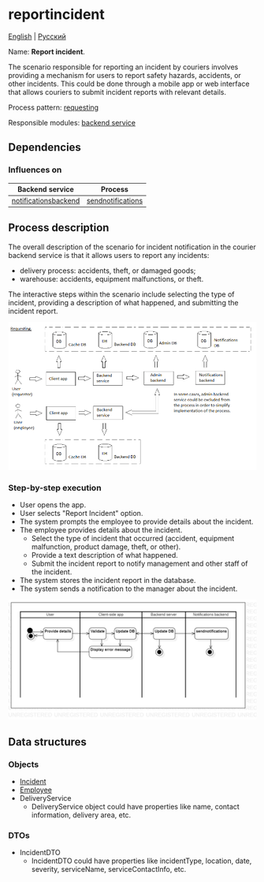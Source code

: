 # reportincident 

[English](reportincident.md) | [Русский](reportincident.ru.md)

Name: **Report incident**.

The scenario responsible for reporting an incident by couriers involves providing a mechanism for users to report safety hazards, accidents, or other incidents. 
This could be done through a mobile app or web interface that allows couriers to submit incident reports with relevant details.

Process pattern: [requesting](../../processpatterns/requesting.md)

Responsible modules: [backend service](../../backend/systembackend.md)

## Dependencies

### Influences on

| Backend service | Process |
| --- | ---- |
| [notificationsbackend](../../backend/notificationsbackend.md) | [sendnotifications](../notificationsbackend/sendnotifications.md) |

## Process description

The overall description of the scenario for incident notification in the courier backend service is that it allows users to report any incidents: 
- delivery process: accidents, theft, or damaged goods;
- warehouse: accidents, equipment malfunctions, or theft.

The interactive steps within the scenario include selecting the type of incident, providing a description of what happened, and submitting the incident report. 

![requesting_overall](../../img/requesting_overall.png)

### Step-by-step execution

- User opens the app.
- User selects "Report Incident" option.
- The system prompts the employee to provide details about the incident.
- The employee provides details about the incident.
    - Select the type of incident that occurred (accident, equipment malfunction, product damage, theft, or other).
    - Provide a text description of what happened.
    - Submit the incident report to notify management and other staff of the incident.
- The system stores the incident report in the database.
- The system sends a notification to the manager about the incident.

![warehouse.reportincident](../../img/activitydiagrams/warehouse.reportincident.png)

## Data structures

### Objects

- [Incident](https://github.com/alexeysp11/workflow-lib/blob/main/src/Models/Business/Incident.cs)
- [Employee](https://github.com/alexeysp11/workflow-lib/blob/main/src/Models/Business/InformationSystem/Employee.cs)
- DeliveryService
    - DeliveryService object could have properties like name, contact information, delivery area, etc. 

### DTOs

- IncidentDTO
    - IncidentDTO could have properties like incidentType, location, date, severity, serviceName, serviceContactInfo, etc.
